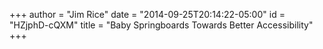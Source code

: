 +++
author = "Jim Rice"
date = "2014-09-25T20:14:22-05:00"
id = "HZjphD-cQXM"
title = "Baby Springboards Towards Better Accessibility"
+++

